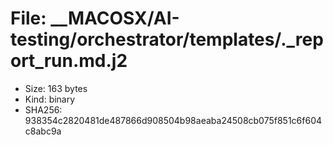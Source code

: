 # File: __MACOSX/AI-testing/orchestrator/templates/._report_run.md.j2

- Size: 163 bytes
- Kind: binary
- SHA256: 938354c2820481de487866d908504b98aeaba24508cb075f851c6f604c8abc9a

